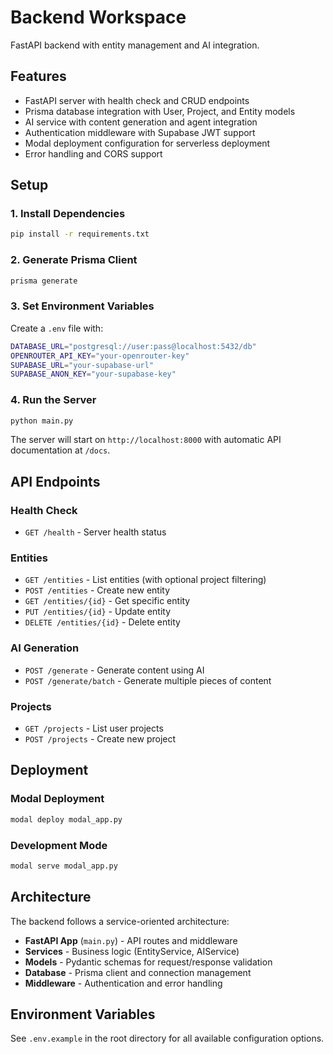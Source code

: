# Backend Workspace

FastAPI backend with entity management and AI integration.

## Features
- FastAPI server with health check and CRUD endpoints
- Prisma database integration with User, Project, and Entity models
- AI service with content generation and agent integration
- Authentication middleware with Supabase JWT support
- Modal deployment configuration for serverless deployment
- Error handling and CORS support

## Setup

### 1. Install Dependencies
```bash
pip install -r requirements.txt
```

### 2. Generate Prisma Client
```bash
prisma generate
```

### 3. Set Environment Variables
Create a `.env` file with:
```bash
DATABASE_URL="postgresql://user:pass@localhost:5432/db"
OPENROUTER_API_KEY="your-openrouter-key"
SUPABASE_URL="your-supabase-url"
SUPABASE_ANON_KEY="your-supabase-key"
```

### 4. Run the Server
```bash
python main.py
```

The server will start on `http://localhost:8000` with automatic API documentation at `/docs`.

## API Endpoints

### Health Check
- `GET /health` - Server health status

### Entities
- `GET /entities` - List entities (with optional project filtering)
- `POST /entities` - Create new entity
- `GET /entities/{id}` - Get specific entity
- `PUT /entities/{id}` - Update entity
- `DELETE /entities/{id}` - Delete entity

### AI Generation
- `POST /generate` - Generate content using AI
- `POST /generate/batch` - Generate multiple pieces of content

### Projects
- `GET /projects` - List user projects
- `POST /projects` - Create new project

## Deployment

### Modal Deployment
```bash
modal deploy modal_app.py
```

### Development Mode
```bash
modal serve modal_app.py
```

## Architecture

The backend follows a service-oriented architecture:

- **FastAPI App** (`main.py`) - API routes and middleware
- **Services** - Business logic (EntityService, AIService)
- **Models** - Pydantic schemas for request/response validation
- **Database** - Prisma client and connection management
- **Middleware** - Authentication and error handling

## Environment Variables
See `.env.example` in the root directory for all available configuration options.